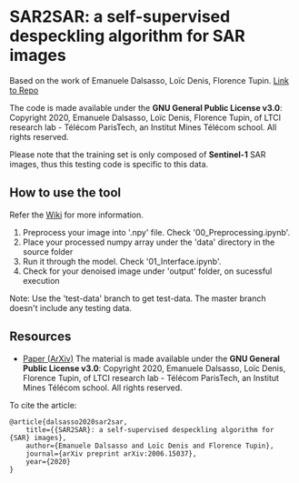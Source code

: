 # SAR2SAR: a self-supervised despeckling algorithm for SAR images
Based on the work of Emanuele Dalsasso, Loïc Denis, Florence Tupin. [Link to Repo](https://github.com/emanueledalsasso/SAR2SAR)

The code is made available under the **GNU General Public License v3.0**: Copyright 2020, Emanuele Dalsasso, Loïc Denis, Florence Tupin, of LTCI research lab - Télécom ParisTech, an Institut Mines Télécom school.
All rights reserved.

Please note that the training set is only composed of **Sentinel-1** SAR images, thus this testing code is specific to this data.

## How to use the tool
Refer the [Wiki](https://github.com/L4TTiCe/SAR2SAR/wiki) for more information.

1. Preprocess your image into '.npy' file. Check '00_Preprocessing.ipynb'.
2. Place your processed numpy array under the 'data' directory in the source folder
3. Run it through the model. Check '01_Interface.ipynb'.
4. Check for your denoised image under 'output' folder, on sucessful execution

Note: Use the 'test-data' branch to get test-data. The master branch doesn't include any testing data.

## Resources
- [Paper (ArXiv)](https://arxiv.org/abs/2006.15037)
The material is made available under the **GNU General Public License v3.0**: Copyright 2020, Emanuele Dalsasso, Loïc Denis, Florence Tupin, of LTCI research lab - Télécom ParisTech, an Institut Mines Télécom school.
All rights reserved.

To cite the article:

    @article{dalsasso2020sar2sar,
        title={{SAR2SAR}: a self-supervised despeckling algorithm for {SAR} images},
        author={Emanuele Dalsasso and Loïc Denis and Florence Tupin},
        journal={arXiv preprint arXiv:2006.15037},
        year={2020}
    }
